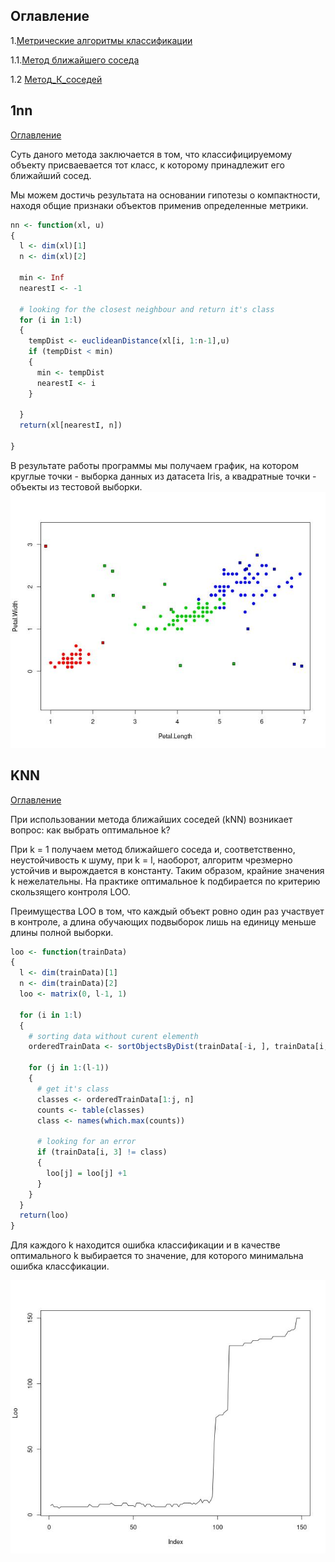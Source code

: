 <a name="Оглавление"></a>
## Оглавление
1.[Метрические алгоритмы классификации](#Метрические)
  
  1.1.[Метод ближайшего соседа](#Метод_ближайшего_соседа)
  
  1.2 [Метод_К_соседей](#Метод_к_соседей)

<a name="Метод_ближайшего_соседа"></a>
## 1nn
[Оглавление](#Оглавление)

Суть даного метода заключается  в том, что классифицируемому объекту присваевается тот класс, к которому принадлежит его ближайший сосед. 

Мы можем достичь результата на основании гипотезы о компактности, находя общие признаки объектов  применив определенные метрики.
```R
nn <- function(xl, u)
{
  l <- dim(xl)[1]
  n <- dim(xl)[2]

  min <- Inf
  nearestI <- -1

  # looking for the closest neighbour and return it's class
  for (i in 1:l)
  {
    tempDist <- euclideanDistance(xl[i, 1:n-1],u)
    if (tempDist < min)
    {
      min <- tempDist
      nearestI <- i
    }

  }
  return(xl[nearestI, n])

}
```
В результате работы программы мы получаем график, на котором круглые точки - выборка данных из датасета Iris, а квадратные точки - объекты из тестовой выборки.
![alt text](https://github.com/nikitkuzi/ML1/blob/master/kNN/img/1nn.jpeg?raw=true)

## KNN

[Оглавление](#Оглавление)

<a name="Метод_к_соседей"></a>
При использовании метода ближайших соседей (kNN) возникает вопрос: как выбрать оптимальное k? 

При k = 1 получаем метод ближайшего соседа
и, соответственно, неустойчивость к шуму, при k = l, наоборот, алгоритм
чрезмерно устойчив и вырождается в константу. Таким образом, крайние значения k нежелательны. На практике оптимальное k подбирается по критерию
скользящего контроля LOO.

Преимущества LOO в том, что каждый объект ровно один раз участвует в контроле, а длина обучающих подвыборок лишь на единицу меньше длины полной выборки.

```R
loo <- function(trainData)
{
  l <- dim(trainData)[1]
  n <- dim(trainData)[2]
  loo <- matrix(0, l-1, 1)

  for (i in 1:l)
  {
    # sorting data without curent elementh
    orderedTrainData <- sortObjectsByDist(trainData[-i, ], trainData[i, 1:n-1])

    for (j in 1:(l-1))
    {
      # get it's class
      classes <- orderedTrainData[1:j, n]
      counts <- table(classes)
      class <- names(which.max(counts))

      # looking for an error
      if (trainData[i, 3] != class)
      {
        loo[j] = loo[j] +1
      }
    }
  }
  return(loo)
}
```
Для каждого k находится ошибка классификации и в качестве оптимального k выбирается то значение, для которого минимальна ошибка классфикации.

![alt text](https://github.com/nikitkuzi/ML1/blob/master/kNN/img/Loo.jpeg?raw=true)
